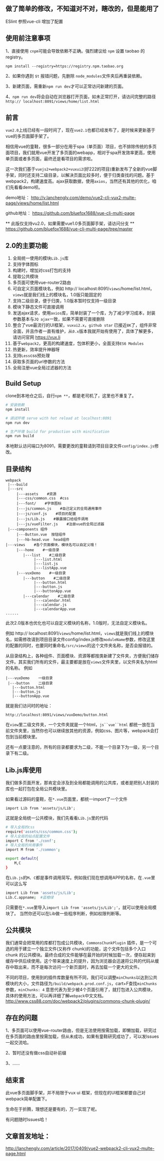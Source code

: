 ## 做了简单的修改，不知道对不对，瞎改的，但是能用了

ESlint 参照vue-cli 增加了配置

## 使用前注意事项

1、直接使用 `cnpm`可能会导致依赖不正确。强烈建议给 `npm` 设置 taobao 的 registry。

`npm install --registry=https://registry.npm.taobao.org`

2、如果你遇到 `$t` 报错问题，先删除 `node_modules`文件夹后再重装依赖。

3、新建页面，需重新`npm run dev`才可以正常访问新建的页面。

4、`npm run dev`将会自动在浏览器打开页面，如未正常打开，请访问完整的路径`http:// localhost:8091/views/home/list.html`


## 前言
`vue2.0`上线已经有一段时间了，现在`vue2.1`也都已经发布了，是时候来更新基于vue的多页面脚手架了。

相信用vue的童鞋，很多一部分在用于spa（单页面）项目，也不排除传统的多页面项目，我们就用vue开发了多页面的webapp，相对于spa开发效率更高，使用单页面或者多页面，最终还是看项目的需求啦。

这一次我们基于`vuejs2+webpack2+vuxui2`(好222的项目)重新发布了全新的vue脚手架，同时还支持二级目录，以解决页面比较多时，便于归类查找的问题。基于webpack2，构建速度高。ajax获取数据，使用`axios`，当然还有其他的优化，咱们先看看demo呗。

demo地址：
http://v.lanchenglv.com/demo/vue2-cli-vux2-multe-page/views/home/list.html

github地址：
https://github.com/bluefox1688/vue-cli-multi-page

** 此版仅支持vu2.0，如果需要vue1.0多页面脚手架，请访问分支 **
https://github.com/bluefox1688/vue-cli-multi-page/tree/master

## 2.0的主要功能

 1. 全局统一使用的模块`Lib.js`库
 2. 支持字体图标
 3. 构建时，增加对css打包的支持
 4. 提取公共模块
 5. 多页面可使用vue-router2路由
 6. 可自定义页面模块名，例如 http:// localhost:8091/`views`/home/list.html，`views`就是我们线上的模块名，1.0版只能固定的
 7. 支持二级目录，便于归类，1.0版本暂时仅支持一级目录
 8. 模块下静态文件可直接调用
 9. 发送ajax请求，使用`axios`库，简单封装了一个库，为了减少学习成本，封装参数基本与`JQ ajax`一致，如果不需要可直接删除
 10. 整合了vue最流行的UI框架，`vuxui2.x`，`github star` 已接近`8K`了，组件非常全面，并且作者一直有维护，从`0.x`版本我就开始有使用了，具体了解更多，请访问官网 https://vux.li
 11. 基于`webpack2`，更高的构建速度，包体积更小，全面支持`ES6 Modules`
 12. 热更新，效率提升神器呀
 13. 支持`Less`css预处理
 14. 获取多页面的url参数的方法
 15. 全局注册vue全局过滤器的方法

## Build Setup
clone到本地仓之后，自行`npm **`，都是老司机了，这里也不重复了。


``` bash
# 安装依赖
npm install

# 调试环境 serve with hot reload at localhost:8091
npm run dev

# 生产环境 build for production with minification
npm run build

```
本地默认访问端口为8091，需要更改的童鞋请到项目目录文件`config/index.js`修改。


## 目录结构
```
webpack
 |---build
 |---src
     |---assets    #资源
     |---css/common.css  #css
     |---font/    #字体图标
     |---js/common.js    #自己定义的全局通用事件
     |---js/conf.js    #项目的配置
     |---js/Lib.js    #暴露接口给组件调用
     |---js/vueFilter.js    #注册vue的全局过滤器
 |---components 组件
     |---Button.vue  按钮组件
     |---hb-head.vue  head组件
|---views    #各个页面模块，模块名可以自定义哦！
     |---home    #一级目录
        |---list    #二级目录
             |---list.html
             |---list.js
             |---listApp.vue
     |---vuxDemo    #一级目录
        |---button    #二级目录
             |---button.html
             |---button.js
             |---buttonApp.vue
        |---calendar    #二级目录
             |---calendar.html
             |---calendar.js
             |---calendarApp.vue
......

  ```
此次2.0版本也优化也可以自定义模块的名称，1.0版时，无法自定义模块名。

例如 http:// localhost:8091/`views`/home/list.html，`views`就是我们线上的模块名，如需修改请到项目目录文件config/index.js修改`moduleName`参数，修改这里的配置的同时，也要同时重命名`/src/views`的这个文件夹名称，是否会报错的。

  从目录结构上，各种组件、页面模块、资源等都按类新建了文件夹，方便我们储存文件。其实我们所有的文件，最主要都是放在`views`文件夹里，以文件夹名为html的名称。
例如

``` stylus
|---vuxDemo    一级目录
 |---button    二级目录
   |---button.html
   |---button.js
   |---buttonApp.vue
```
就是我们访问时的地址：

``` stylus
http://localhost:8091/views/vuxDemo/button.html
```

在`view`里二级文件夹，一个文件夹就是一个html，`js``vue``html` 都统一放在当前文件夹里，当然你也可以继续放其他的资源，例如css、图片等，webpack会打包到当前模块里。

还有一点要注意的，所有的目录都要求为二级，不能一个目录下为一级，另一个目录下有二级。

## Lib.js库使用

我们做多页面开发，那肯定会涉及到全局都能调用的公共库，或者是把别人封装的库也一起打包在全局公共模块里。

如果看过源码的童鞋，在`*.vue`页面里，都统一import了一个文件

```
import Lib from 'assets/js/Lib';
```
这就是全局统一公共模块，我们先看看`Lib.js`里的代码

``` bash
# 导入全局的css
require('assets/css/common.css');
# 导入全局的站点配置文件
import C from './conf';
# 导入全局的共用事件
import M from './common';

export default{
	M,C
}

```
在`Lib.js`的`M`、`C`都是事件调用简写。例如我们现在想调用APP的名称，在`.vue`里可以这么写

``` bash
import Lib from 'assets/js/Lib';
Lib.C.appname;  #蓝橙绿
```
只需要在`*.vue`里导入`import Lib from 'assets/js/Lib';'`，就可以使用全局模块了。
当然你还可以在Lib做一些程序判断，例如权限判断等。

## 公共模块
我们通常会把常用的库都打包成公共模块，`CommonsChunkPlugin` 插件，是一个可选的用于建立一个独立文件(又称作 chunk)的功能，这个文件包括多个入口 chunk 的公共模块。最终合成的文件能够在最开始的时候加载一次，便存起来到缓存中供后续使用。这个带来速度上的提升，因为浏览器会迅速将公共的代码从缓存中取出来，而不是每次访问一个新页面时，再去加载一个更大的文件。

不同的项目，使用到的插件库数量有所不同，我们可以调整`minChunks`以达到公共模块的大小，文件路径为`/build/webpack.prod.conf.js`，cart+F查找`minChunks`参数，`minChunks: 4` 意思代表为至少被4个页面引用了，就打包进入公共模块，具体的使用方法，可以再详细了解`webpack`中文文档。http://www.css88.com/doc/webpack2/plugins/commons-chunk-plugin/

## 存在的问题
1、多页面可以使用vue-router路由，但是无法使用按需加载，即懒加载，研究过在多页面的路由里按需加载，但从未成功，如果有童鞋研究成功了，可以发lssues一起交流哈。

2、暂时还没有做css自动补前缀

3、......

## 结束言
此vue多页面脚手架，并不局限于vux ui 框架，但现在的UI框架都要自己对webpack简单配置下。

生命在于折腾，理想还是要有的，万一实现了呢。

有问题随时Issues哈！

## 文章首发地址：
http://lanchenglv.com/article/2017/0409/vue2-webpack2-cli-vux2-multe-page.html
